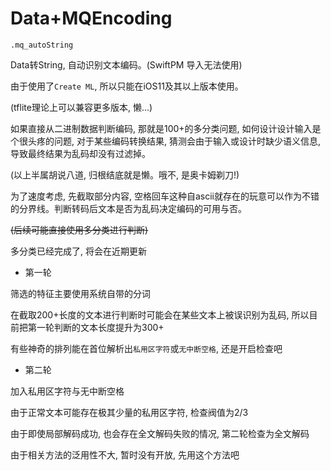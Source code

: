 # Data+MQEncoding

```
.mq_autoString
```

Data转String, 自动识别文本编码。(SwiftPM 导入无法使用)

由于使用了`Create ML`, 所以只能在iOS11及其以上版本使用。

(tflite理论上可以兼容更多版本, 懒...)

如果直接从二进制数据判断编码, 那就是100+的多分类问题, 如何设计设计输入是个很头疼的问题, 对于某些编码转换结果, 猜测会由于输入或设计时缺少语义信息, 导致最终结果为乱码却没有过滤掉。

(以上半属胡说八道, 归根结底就是懒。哦不, 是奥卡姆剃刀!)

为了速度考虑, 先截取部分内容, 空格回车这种自ascii就存在的玩意可以作为不错的分界线。判断转码后文本是否为乱码决定编码的可用与否。

<del>(后续可能直接使用多分类进行判断)</del>

多分类已经完成了, 将会在近期更新

- 第一轮

筛选的特征主要使用系统自带的分词

在截取200+长度的文本进行判断时可能会在某些文本上被误识别为乱码, 所以目前把第一轮判断的文本长度提升为300+

有些神奇的排列能在首位解析出`私用区字符`或`无中断空格`, 还是开启检查吧

- 第二轮

加入私用区字符与无中断空格

由于正常文本可能存在极其少量的私用区字符, 检查阀值为2/3

由于即使局部解码成功, 也会存在全文解码失败的情况, 第二轮检查为全文解码

由于相关方法的泛用性不大, 暂时没有开放, 先用这个方法吧